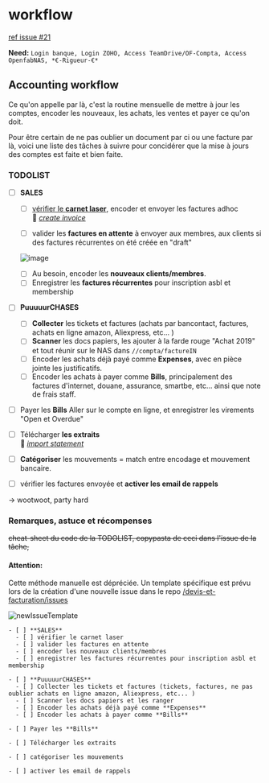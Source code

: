 # workflow

[ref issue \#21](https://github.com/openfab-lab/rtfm/issues/21)

**Need:** `Login banque, Login ZOHO, Access TeamDrive/OF-Compta, Access OpenfabNAS, *€-Rigueur-€*`

## Accounting workflow

Ce qu'on appelle par là, c'est la routine mensuelle de mettre à jour les comptes, encoder les nouveaux, les achats, les ventes et payer ce qu'on doit.

Pour être certain de ne pas oublier un document par ci ou une facture par là, voici une liste des tâches à suivre pour concidérer que la mise à jours des comptes est faite et bien faite.

### TODOLIST

* [ ] **SALES**

  * [ ] [vérifier le **carnet laser**](https://github.com/openfab-lab/rtfm/tree/6a59e9ed584417da711331da37e1d10734853c2c/Tools/Tools_lasersaur_Book.md), encoder et envoyer les factures adhoc   
  📑 [_create invoice_](zoho_sales.md)

  * [ ] valider les **factures en attente** à envoyer aux membres, aux clients si des factures récurrentes on été créée en "draft"  
  
  ![image](https://user-images.githubusercontent.com/12049360/54280296-6a75e400-4597-11e9-8d99-2055785496ca.png)  
  * [ ] Au besoin, encoder les **nouveaux clients/membres**.   
  * [ ] Enregistrer les **factures récurrentes** pour inscription asbl et membership

* [ ] **PuuuuurCHASES**
  * [ ] **Collecter** les tickets et factures \(achats par bancontact, factures, achats en ligne amazon, Aliexpress, etc... \)
  * [ ] **Scanner** les docs papiers, les ajouter à la farde rouge "Achat 2019" et tout réunir sur le NAS dans `//compta/factureIN`
  * [ ] Encoder les achats déjà payé comme **Expenses**, avec en pièce jointe les justificatifs.
  * [ ] Encoder les achats à payer comme **Bills**, principalement des factures d'internet, douane, assurance, smartbe, etc... ainsi que note de frais staff.
* [ ] Payer les **Bills** Aller sur le compte en ligne, et enregistrer les virements "Open et Overdue"
* [ ] Télécharger **les extraits**   
  📑 [_import statement_](zoho_statement.md)
* [ ] **Catégoriser** les mouvements = match entre encodage et mouvement bancaire.
* [ ] vérifier les factures envoyée et **activer les email de rappels**

-&gt; wootwoot, party hard

### Remarques, astuce et récompenses

~~cheat-sheet du code de la TODOLIST, copypasta de ceci dans l'issue de la tâche,~~

#### Attention:

Cette méthode manuelle est dépréciée. Un template spécifique est prévu lors de la création d'une nouvelle issue dans le repo [/devis-et-facturation/issues](https://github.com/openfab-lab/devis-et-facturation/issues)

![newIssueTemplate](https://user-images.githubusercontent.com/12049360/67000753-b3b38680-f0d8-11e9-8b6d-15e30a35e881.png)

```text
- [ ] **SALES**
  - [ ] vérifier le carnet laser
  - [ ] valider les factures en attente
  - [ ] encoder les nouveaux clients/membres   
  - [ ] enregistrer les factures récurrentes pour inscription asbl et membership

- [ ] **PuuuuurCHASES**
  - [ ] Collecter les tickets et factures (tickets, factures, ne pas oublier achats en ligne amazon, Aliexpress, etc... )
  - [ ] Scanner les docs papiers et les ranger
  - [ ] Encoder les achats déjà payé comme **Expenses**
  - [ ] Encoder les achats à payer comme **Bills**

- [ ] Payer les **Bills**  

- [ ] Télécharger les extraits  

- [ ] catégoriser les mouvements

- [ ] activer les email de rappels
```

